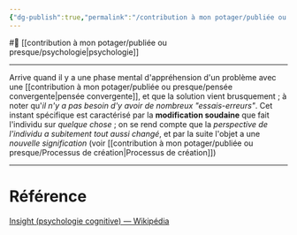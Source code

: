 ```yaml
---
{"dg-publish":true,"permalink":"/contribution à mon potager/publiée ou presque/insight/"}
---
```


#🌲 [[contribution à mon potager/publiée ou presque/psychologie\|psychologie]] 

---

Arrive quand il y a une phase mental d'appréhension d'un problème avec une [[contribution à mon potager/publiée ou presque/pensée convergente\|pensée convergente]], et que la solution vient brusquement ; à noter qu'*il n'y a pas besoin d'y avoir de nombreux "essais-erreurs"*. Cet instant spécifique est caractérisé par la **modification soudaine** que fait l'individu sur *quelque chose* ; on se rend compte que la *perspective de l'individu a subitement tout aussi changé*, et par la suite l'objet a une *nouvelle signification* (voir [[contribution à mon potager/publiée ou presque/Processus de création\|Processus de création]])

---
# Référence
[Insight (psychologie cognitive) — Wikipédia](https://fr.m.wikipedia.org/wiki/Insight_(psychologie_cognitive))